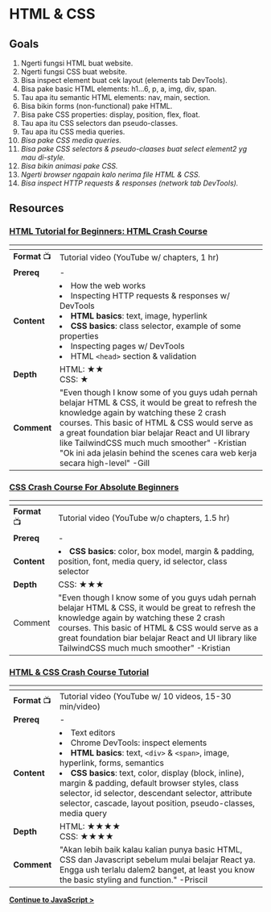 # HTML & CSS

## Goals

1. Ngerti fungsi HTML buat website.
2. Ngerti fungsi CSS buat website.
3. Bisa inspect element buat cek layout (elements tab DevTools).
4. Bisa pake basic HTML elements: h1…6, p, a, img, div, span.
5. Tau apa itu semantic HTML elements: nav, main, section.
6. Bisa bikin forms (non-functional) pake HTML.
7. Bisa pake CSS properties: display, position, flex, float.
8. Tau apa itu CSS selectors dan pseudo-classes.
9. Tau apa itu CSS media queries.
10. _Bisa pake CSS media queries._
11. _Bisa pake CSS selectors & pseudo-claases buat select element2 yg mau di-style._
12. _Bisa bikin animasi pake CSS._
13. _Ngerti browser ngapain kalo nerima file HTML & CSS._
14. _Bisa inspect HTTP requests & responses (network tab DevTools)._

## Resources

### [HTML Tutorial for Beginners: HTML Crash Course ](https://www.youtube.com/watch?v=qz0aGYrrlhU)

| <!-- -->        | <!-- -->                                                                                                                                                                                                                                                                                                                                                                              |
| --------------- | ------------------------------------------------------------------------------------------------------------------------------------------------------------------------------------------------------------------------------------------------------------------------------------------------------------------------------------------------------------------------------------- |
| **Format** :tv: | Tutorial video (YouTube w/ chapters, 1 hr)                                                                                                                                                                                                                                                                                                                                            |
| **Prereq**      | -                                                                                                                                                                                                                                                                                                                                                                                     |
| **Content**     | <li>How the web works</li><li>Inspecting HTTP requests & responses w/ DevTools</li><li>**HTML basics**: text, image, hyperlink</li><li>**CSS basics**: class selector, example of some properties</li><li>Inspecting pages w/ DevTools</li><li>HTML `<head>` section & validation</li>                                                                                                |
| **Depth**       | HTML: ★★<br>CSS: ★                                                                                                                                                                                                                                                                                                                                                                    |
| **Comment**         | "Even though I know some of you guys udah pernah belajar HTML & CSS, it would be great to refresh the knowledge again by watching these 2 crash courses. This basic of HTML & CSS would serve as a great foundation biar belajar React and UI library like TailwindCSS much much smoother" -Kristian<br>"Ok ini ada jelasin behind the scenes cara web kerja secara high-level" -Gill |

### [CSS Crash Course For Absolute Beginners](https://www.youtube.com/watch?v=yfoY53QXEnI)

| <!-- -->        | <!-- -->                                                                                                                                                                                                                                                                                             |
| --------------- | ---------------------------------------------------------------------------------------------------------------------------------------------------------------------------------------------------------------------------------------------------------------------------------------------------- |
| **Format** :tv: | Tutorial video (YouTube w/o chapters, 1.5 hr)                                                                                                                                                                                                                                                        |
| **Prereq**      | -                                                                                                                                                                                                                                                                                                    |
| **Content**     | <li>**CSS basics**: color, box model, margin & padding, position, font, media query, id selector, class selector</li>                                                                                                                                                                                |
| **Depth**       | CSS: ★★★                                                                                                                                                                                                                                                                                             |
| Comment         | "Even though I know some of you guys udah pernah belajar HTML & CSS, it would be great to refresh the knowledge again by watching these 2 crash courses. This basic of HTML & CSS would serve as a great foundation biar belajar React and UI library like TailwindCSS much much smoother" -Kristian |

### [HTML & CSS Crash Course Tutorial](https://www.youtube.com/playlist?list=PL4cUxeGkcC9ivBf_eKCPIAYXWzLlPAm6G)

| <!-- -->        | <!-- -->                                                                                                                                                                                                                                                                                                                                                                                  |
| --------------- | ----------------------------------------------------------------------------------------------------------------------------------------------------------------------------------------------------------------------------------------------------------------------------------------------------------------------------------------------------------------------------------------- |
| **Format** :tv: | Tutorial video (YouTube w/ 10 videos, 15-30 min/video)                                                                                                                                                                                                                                                                                                                                    |
| **Prereq**      | -                                                                                                                                                                                                                                                                                                                                                                                         |
| **Content**     | <li>Text editors</li><li>Chrome DevTools: inspect elements</li><li>**HTML basics**: text, `<div>` & `<span>`, image, hyperlink, forms, semantics</li><li>**CSS basics**: text, color, display (block, inline), margin & padding, default browser styles, class selector, id selector, descendant selector, attribute selector, cascade, layout position, pseudo-classes, media query</li> |
| **Depth**       | HTML: ★★★★<br>CSS: ★★★★                                                                                                                                                                                                                                                                                                                                                                   |
| **Comment**         | "Akan lebih baik kalau kalian punya basic HTML, CSS dan Javascript sebelum mulai belajar React ya. Engga ush terlalu dalem2 banget, at least you know the basic styling and function." -Priscil                                                                                                                                                                                           |

**[Continue to JavaScript >](../javascript/README.md)**
